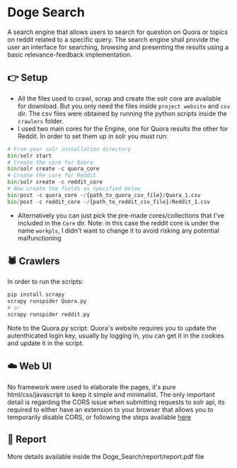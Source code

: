 # Doge Search
A search engine that allows users to search for question on Quora or topics on reddit related to a specific query. The search engine shall provide the user an interface for searching, browsing and presenting the results using a basic relevance-feedback implementation.

## 👉 Setup
- All the files used to crawl, scrap and create the solr core are available for download. But you only need the files inside `project website` and `csv` dir. The csv files were obtained by running the python scripts inside the `crawlers` folder. 
- I used two main cores for the Engine, one for Quora results the other for Reddit. In order to set them up in solr you must run:
```python
# From your solr installation directory
bin/solr start
# Create the core for Quora
bin/solr create -c quora_core
# Create the core for Reddit
bin/solr create -c reddit_core
# Now create the fields as specified below
bin/post -c quora_core ~/{path_to_quora_csv_file}/Quora_1.csv
bin/post -c reddit_core ~/{path_to_reddit_csv_file}/Reddit_1.csv
```
- Alternatively you can just pick the pre-made cores/collections that I've included in the `Core` dir. Note:
in this case the reddit core is under the name `workpls`, I didn't want to change it to avoid risking any
potential malfunctioning

## 🕷️ Crawlers
In order to run the scripts:
```python
pip install scrapy
scrapy runspider Quora.py
# or
scrapy runspider reddit.py
```
Note to the Quora.py script: Quora's website requires you to update the autenthicated login key, usually by logging in, you can get it in the cookies and update it in the script.

## ☁️ Web UI
No framework were used to elaborate the pages, it's pure html/css/javascript to keep it simple and minimalist. The only important detail is regarding the CORS issue when submitting requests to solr api, its required to either have an extension to your browser that allows you to temporarily disable CORS, or following the steps available [here](http://laurenthinoul.com/how-to-enable-cors-in-solr/)

## 📓 Report
More details available inside the Doge_Search/report/report.pdf file
